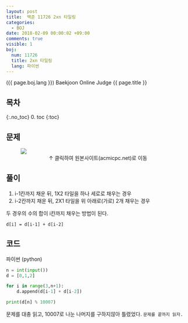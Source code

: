 ```yaml
---
layout: post
title:  백준 11726 2xn 타일링
categories:
  - BOJ
date: 2018-02-09 00:00:02 +09:00
comments: true
visible: 1
boj:
  num: 11726
  title: 2xn 타일링
  lang: 파이썬
---
```


({{ page.boj.lang }}) Baekjoon Online Judge {{ page.title }}

## 목차
{:.no_toc}
0. toc
{:toc}
## 문제

<figure>
<a href="https://www.acmicpc.net/problem/{{ page.boj.num }}" target="_blank">
<img src="/assets/posts/boj/{{ page.boj.num }}.png"></a>
<figcaption align="middle">
&uarr; 클릭하여 원본사이트(acmicpc.net)로 이동
</figcaption>
</figure>

## 풀이
1. i-1칸까지 채운 뒤, 1X2 타일을 하나 세로로 채우는 경우
2. i-2칸까지 채운 뒤, 2X1 타일을 위 아래로(가로) 2개 채우는 경우

두 경우의 수의 합이 i칸까지 채우는 방법이 된다. <br />

`d[i] = d[i-1] + d[i-2]`

## 코드
파이썬 (python)
```py
n = int(input())
d = [0,1,2]

for i in range(3,n+1):
    d.append(d[i-1] + d[i-2])

print(d[n] % 10007)
```

문제를 대충 읽고, 10007로 나눈 나머지를 구하지않아 틀렸었다. `문제를 끝까지 읽자.`
